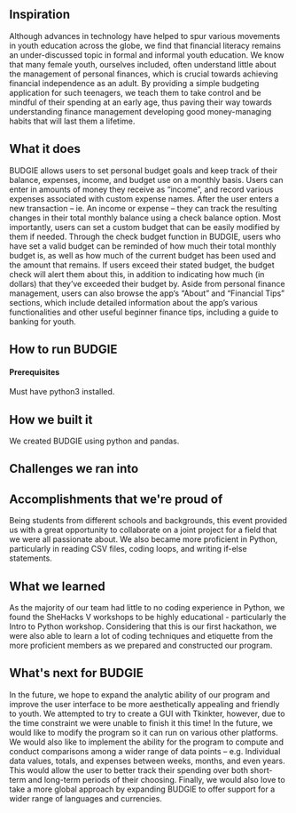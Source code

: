 ## Inspiration
Although advances in technology have helped to spur various movements in youth education across the globe, we find that financial literacy remains an under-discussed topic in formal and informal youth education. We know that many female youth, ourselves included, often understand little about the management of personal finances, which is crucial towards achieving financial independence as an adult. By providing a simple budgeting application for such teenagers, we teach them to take control and be mindful of their spending at an early age, thus paving their way towards understanding finance management developing good money-managing habits that will last them a lifetime. 

## What it does
BUDGIE allows users to set personal budget goals and keep track of their balance, expenses, income, and budget use on a monthly basis. Users can enter in amounts of money they receive as “income”, and record various expenses associated with custom expense names. After the user enters a new transaction – ie. An income or expense – they can track the resulting changes in their total monthly balance using a check balance option. Most importantly, users can set a custom budget that can be easily modified by them if needed. Through the check budget function in BUDGIE, users who have set a valid budget can be reminded of how much their total monthly budget is, as well as how much of the current budget has been used and the amount that remains. If users exceed their stated budget, the budget check will alert them about this, in addition to indicating how much (in dollars) that they’ve exceeded their budget by. Aside from personal finance management, users can also browse the app‘s “About” and “Financial Tips” sections, which include detailed information about the app’s various functionalities and other useful beginner finance tips, including a guide to banking for youth. 

## How to run BUDGIE
#### Prerequisites
Must have python3 installed. 

## How we built it
We created BUDGIE using python and pandas. 

## Challenges we ran into

## Accomplishments that we're proud of
Being students from different schools and backgrounds, this event provided us with a great opportunity to collaborate on a joint project for a field that we were all passionate about. We also became more proficient in Python, particularly in reading CSV files, coding loops, and writing if-else statements. 

## What we learned
As the majority of our team had little to no coding experience in Python, we found the SheHacks V workshops to be highly educational - particularly the Intro to Python workshop. Considering that this is our first hackathon, we were also able to learn a lot of coding techniques and etiquette from the more proficient members as we prepared and constructed our program.

## What's next for BUDGIE
In the future, we hope to expand the analytic ability of our program and improve the user interface to be more aesthetically appealing and friendly to youth. We attempted to try to create a GUI with Tkinkter, however, due to the time constraint we were unable to finish it this time! In the future, we would like to modify the program so it can run on various other platforms. We would also like to implement the ability for the program to compute and conduct comparisons among a wider range of data points – e.g. Individual data values, totals, and expenses between weeks, months, and even years. This would allow the user to better track their spending over both short-term and long-term periods of their choosing. Finally, we would also love to take a more global approach by expanding BUDGIE to offer support for a wider range of languages and currencies.  
